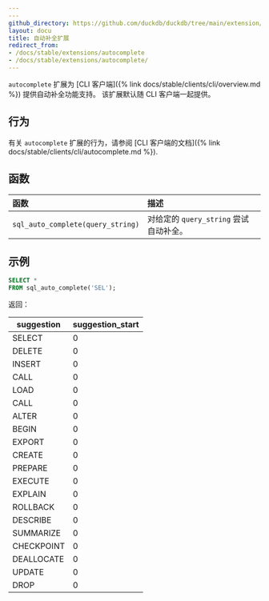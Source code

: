 ```yaml
---
---
github_directory: https://github.com/duckdb/duckdb/tree/main/extension/autocomplete
layout: docu
title: 自动补全扩展
redirect_from:
- /docs/stable/extensions/autocomplete
- /docs/stable/extensions/autocomplete/
---
```


`autocomplete` 扩展为 [CLI 客户端]({% link docs/stable/clients/cli/overview.md %}) 提供自动补全功能支持。
该扩展默认随 CLI 客户端一起提供。

## 行为

有关 `autocomplete` 扩展的行为，请参阅 [CLI 客户端的文档]({% link docs/stable/clients/cli/autocomplete.md %}).

## 函数

| 函数                          | 描述                                          |
|:----------------------------------|:-----------------------------------------------------|
| `sql_auto_complete(query_string)` | 对给定的 `query_string` 尝试自动补全。 |

## 示例

```sql
SELECT *
FROM sql_auto_complete('SEL');
```

返回：

| suggestion  | suggestion_start |
|-------------|------------------|
| SELECT      |                0 |
| DELETE      |                0 |
| INSERT      |                0 |
| CALL        |                0 |
| LOAD        |                0 |
| CALL        |                0 |
| ALTER       |                0 |
| BEGIN       |                0 |
| EXPORT      |                0 |
| CREATE      |                0 |
| PREPARE     |                0 |
| EXECUTE     |                0 |
| EXPLAIN     |                0 |
| ROLLBACK    |                0 |
| DESCRIBE    |                0 |
| SUMMARIZE   |                0 |
| CHECKPOINT  |                0 |
| DEALLOCATE  |                0 |
| UPDATE      |                0 |
| DROP        |                0 |